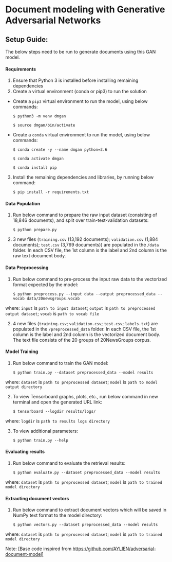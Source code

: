# Document modeling with Generative Adversarial Networks

## Setup Guide:

The below steps need to be run to generate documents using this GAN model.

#### Requirements
1. Ensure that Python 3 is installed before installing remaining dependencies 
2. Create a virtual environment (conda or pip3) to run the solution
- Create a `pip3` virtual environment to run the model, using below commands:

	`$ python3 -m venv dmgan`
	
	`$ source dmgan/bin/activate`                  
- Create a `conda` virtual environment to run the model, using below commands:

	`$ conda create -y --name dmgan python=3.6`
	
	`$ conda activate dmgan`
	
	`$ conda install pip`
3. Install the remaining dependencies and libraries, by running below command:   
        
	`$ pip install -r requirements.txt`


#### Data Population
1. Run below command to prepare the raw input dataset (consisting of 18,846 documents), and split over train-test-validation datasets:  
        
	`$ python prepare.py` 
2. 3 new files (`training.csv` (13,192 documents); `validation.csv` (1,884 documents); `test.csv` (3,769 documents)) are populated in the `/data` folder. In each CSV file, the 1st column is the label and 2nd column is the raw text document body.


#### Data Preprocessing
1. Run below command to pre-process the input raw data to the vectorized format expected by the model:  
        
	`$ python preprocess.py --input data --output preprocessed_data --vocab data/20newsgroups.vocab`

where: `input` is `path to input dataset`; `output` is `path to preprocessed output dataset`; `vocab` is `path to vocab file` 

2. 4 new files (`training.csv`; `validation.csv`; `test.csv`; `labels.txt`) are populated in the `/preprocessed_data` folder. In each CSV file, the 1st column is the label and 2nd column is the vectorized document body. The text file consists of the 20 groups of 20NewsGroups corpus.


#### Model Training
1. Run below command to train the GAN model:
	
	`$ python train.py --dataset preprocessed_data --model results`
 
where: `dataset` is `path to preprocessed dataset`; `model` is `path to model output directory`

2. To view Tensorboard graphs, plots, etc., run below command in new terminal and open the generated URL link:
        
	`$ tensorboard --logdir results/logs/`

where: `logdir` is `path to results logs directory`

3. To view additional parameters: 
        
	`$ python train.py --help`


#### Evaluating results
1. Run below command to evaluate the retrieval results: 
        
	`$ python evaluate.py --dataset preprocessed_data --model results` 
 
where: `dataset` is `path to preprocessed dataset`; `model` is `path to trained model directory`       
        
#### Extracting document vectors 
1. Run below command to extract document vectors which will be saved in NumPy text format to the model directory: 
        
	`$ python vectors.py --dataset preprocessed_data --model results` 
 
where: `dataset` is `path to preprocessed dataset`; `model` is `path to trained model directory`



Note: [Base code inspired from https://github.com/AYLIEN/adversarial-document-model]
